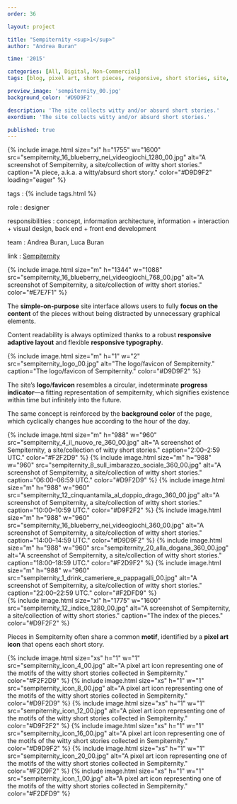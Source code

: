 ```yaml
---
order: 36

layout: project

title: "Sempiternity <sup>1</sup>"
author: "Andrea Buran"

time: '2015'

categories: [All, Digital, Non-Commercial]
tags: [blog, pixel art, short pieces, responsive, short stories, site, times]

preview_image: 'sempiternity_00.jpg'
background_color: '#D9D9F2'

description: 'The site collects witty and/or absurd short stories.'
exordium: 'The site collects witty and/or absurd short stories.'

published: true
---
```


<div class="figures">
    {% include image.html
        size="xl"
        h="1755" w="1600"
        src="sempiternity_16_blueberry_nei_videogiochi_1280_00.jpg"
        alt="A screenshot of Sempiternity, a site/collection of witty short stories."
        caption="A piece, a.k.a. a witty/absurd short story."
        color="#D9D9F2"
        loading="eager"
    %}
</div>

tags
: {% include tags.html %}

role
: designer

responsibilities
: concept, information architecture, information + interaction + visual design, back end + front end development

team
: Andrea Buran, Luca Buran

link
: [Sempiternity](http://www.sempiternity.net/ "Sempiternity")

<div class="figures">
    {% include image.html
        size="m"
        h="1344" w="1088"
        src="sempiternity_16_blueberry_nei_videogiochi_768_00.jpg"
        alt="A screenshot of Sempiternity, a site/collection of witty short stories."
        color="#E7E7F1"
    %}
</div>

The **simple-on-purpose** site interface allows users to fully **focus on the content** of the pieces without being distracted by unnecessary graphical elements.

Content readability is always optimized thanks to a robust **responsive adaptive layout** and flexible **responsive typography**.

<div class="figures">
    {% include image.html
        size="m"
        h="1" w="2"
        src="sempiternity_logo_00.jpg"
        alt="The logo/favicon of Sempiternity."
        caption="The logo/favicon of Sempiternity."
        color="#D9D9F2"
    %}
</div>

The site’s **logo**/**favicon** resembles a circular, indeterminate **progress indicator**—a fitting representation of sempiternity, which signifies existence within time but infinitely into the future.

The same concept is reinforced by the **background color** of the page, which cyclically changes hue according to the hour of the day.

<div class="figures">
    {% include image.html
        size="m"
        h="988" w="960"
        src="sempiternity_4_il_nuovo_re_360_00.jpg"
        alt="A screenshot of Sempiternity, a site/collection of witty short stories."
        caption="2:00–2:59 UTC."
        color="#F2F2D9"
    %}
    {% include image.html
        size="m"
        h="988" w="960"
        src="sempiternity_8_sull_imbarazzo_sociale_360_00.jpg"
        alt="A screenshot of Sempiternity, a site/collection of witty short stories."
        caption="06:00–06:59 UTC."
        color="#D9F2D9"
    %}
    {% include image.html
        size="m"
        h="988" w="960"
        src="sempiternity_12_cinquantamila_al_doppio_drago_360_00.jpg"
        alt="A screenshot of Sempiternity, a site/collection of witty short stories."
        caption="10:00–10:59 UTC."
        color="#D9F2F2"
    %}
    {% include image.html
        size="m"
        h="988" w="960"
        src="sempiternity_16_blueberry_nei_videogiochi_360_00.jpg"
        alt="A screenshot of Sempiternity, a site/collection of witty short stories."
        caption="14:00–14:59 UTC."
        color="#D9D9F2"
    %}
    {% include image.html
        size="m"
        h="988" w="960"
        src="sempiternity_20_alla_dogana_360_00.jpg"
        alt="A screenshot of Sempiternity, a site/collection of witty short stories."
        caption="18:00–18:59 UTC."
        color="#F2D9F2"
    %}
    {% include image.html
        size="m"
        h="988" w="960"
        src="sempiternity_1_drink_cameriere_e_pappagalli_00.jpg"
        alt="A screenshot of Sempiternity, a site/collection of witty short stories."
        caption="22:00–22:59 UTC."
        color="#F2DFD9"
    %}
</div>

<div class="figures">
    {% include image.html
        size="xl"
        h="1775" w="1600"
        src="sempiternity_12_indice_1280_00.jpg"
        alt="A screenshot of Sempiternity, a site/collection of witty short stories."
        caption="The index of the pieces."
        color="#D9F2F2"
    %}
</div>

Pieces in Sempiternity often share a common **motif**, identified by a **pixel art icon** that opens each short story.

<div class="figures">
    {% include image.html
        size="xs"
        h="1" w="1"
        src="sempiternity_icon_4_00.jpg"
        alt="A pixel art icon representing one of the motifs of the witty short stories collected in Sempiternity."
        color="#F2F2D9"
    %}
    {% include image.html
        size="xs"
        h="1" w="1"
        src="sempiternity_icon_8_00.jpg"
        alt="A pixel art icon representing one of the motifs of the witty short stories collected in Sempiternity."
        color="#D9F2D9"
    %}
    {% include image.html
        size="xs"
        h="1" w="1"
        src="sempiternity_icon_12_00.jpg"
        alt="A pixel art icon representing one of the motifs of the witty short stories collected in Sempiternity."
        color="#D9F2F2"
    %}
    {% include image.html
        size="xs"
        h="1" w="1"
        src="sempiternity_icon_16_00.jpg"
        alt="A pixel art icon representing one of the motifs of the witty short stories collected in Sempiternity."
        color="#D9D9F2"
    %}
    {% include image.html
        size="xs"
        h="1" w="1"
        src="sempiternity_icon_20_00.jpg"
        alt="A pixel art icon representing one of the motifs of the witty short stories collected in Sempiternity."
        color="#F2D9F2"
    %}
    {% include image.html
        size="xs"
        h="1" w="1"
        src="sempiternity_icon_1_00.jpg"
        alt="A pixel art icon representing one of the motifs of the witty short stories collected in Sempiternity."
        color="#F2DFD9"
    %}
</div>
